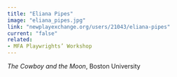 ```yaml
---
title: "Eliana Pipes"
image: "eliana_pipes.jpg"
link: "newplayexchange.org/users/21043/eliana-pipes"
current: "false"
related:
- MFA Playwrights’ Workshop
---
```


*The Cowboy and the Moon*, Boston University

